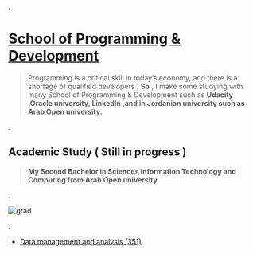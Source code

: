 
.


# [School of Programming & Development](https://www.udacity.com/school-of-programming)



> Programming is a critical skill in today’s economy, and there is a shortage of qualified developers , **So** , I make some studying with many School of Programming & Development such as **Udacity ,Oracle university, LinkedIn ,and in Jordanian university such as Arab Open university.**




.




## 		Academic Study  ( Still in progress )



> **My Second Bachelor in Sciences Information Technology and Computing from Arab Open university** 



.

![grad](https://user-images.githubusercontent.com/36210723/120186255-eeb9ed80-c21b-11eb-961a-4f445f319ed8.png)

.




- [ Data management and analysis (351)](https://github.com/nancyalaswad90/University-Study-351Data-management-and-analysis)
